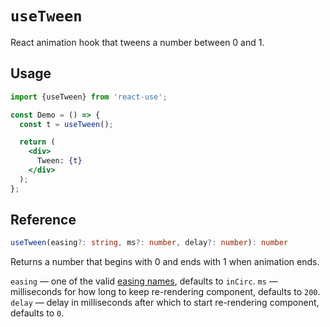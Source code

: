 # `useTween`

React animation hook that tweens a number between 0 and 1.


## Usage

```jsx
import {useTween} from 'react-use';

const Demo = () => {
  const t = useTween();

  return (
    <div>
      Tween: {t}
    </div>
  );
};
```


## Reference

```ts
useTween(easing?: string, ms?: number, delay?: number): number
```

Returns a number that begins with 0 and ends with 1 when animation ends.

`easing` &mdash; one of the valid [easing names](https://github.com/streamich/ts-easing/blob/master/src/index.ts), defaults to `inCirc`.
`ms` &mdash; milliseconds for how long to keep re-rendering component, defaults to `200`.
`delay` &mdash; delay in milliseconds after which to start re-rendering component, defaults to `0`.
